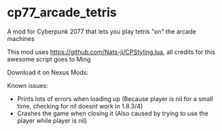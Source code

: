 # cp77_arcade_tetris
A mod for Cyberpunk 2077 that lets you play tetris "on" the arcade machines

This mod uses https://github.com/Nats-ji/CPStyling.lua, all credits for this awesome script goes to Ming

Download it on Nexus Mods: 

Known issues:
- Prints lots of errors when loading up (Because player is nil for a small time, checking for nil doesnt work in  1.8.3/4)
- Crashes the game when closing it (Also caused by trying to use the player while player is nil)
